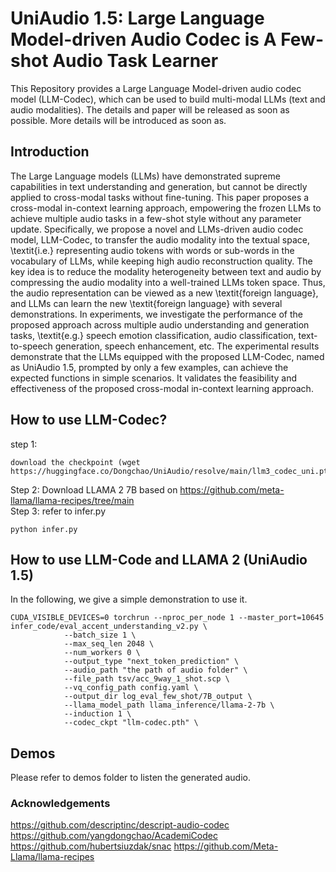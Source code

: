 # UniAudio 1.5: Large Language Model-driven Audio Codec is A Few-shot Audio Task Learner
This Repository provides a Large Language Model-driven audio codec model (LLM-Codec), which can be used to build multi-modal LLMs (text and audio modalities). The details and paper will be released as soon as possible.
More details will be introduced as soon as.

## Introduction
The Large Language models (LLMs) have demonstrated supreme capabilities in text understanding and generation, but cannot be directly applied to cross-modal tasks without fine-tuning. This paper proposes a cross-modal in-context learning approach, empowering the frozen LLMs to achieve multiple audio tasks in a few-shot style without any parameter update. Specifically, we propose a novel and LLMs-driven audio codec model, LLM-Codec, to transfer the audio modality into the textual space, \textit{i.e.} representing audio tokens with words or sub-words in the vocabulary of LLMs, while keeping high audio reconstruction quality. The key idea is to reduce the modality heterogeneity between text and audio by compressing the audio modality into a well-trained LLMs token space. Thus, the audio representation can be viewed as a new \textit{foreign language}, and LLMs can learn the new \textit{foreign language} with several demonstrations. In experiments, we investigate the performance of the proposed approach across multiple audio understanding and generation tasks, \textit{e.g.} speech emotion classification, audio classification, text-to-speech generation, speech enhancement, etc. The experimental results demonstrate that the LLMs equipped with the proposed LLM-Codec, named as UniAudio 1.5, prompted by only a few examples, can achieve the expected functions in simple scenarios. It validates the feasibility and effectiveness of the proposed cross-modal in-context learning approach. 

<!-- ![The overview of UniAudio](fig/llama_code.png) -->


## How to use LLM-Codec?
step 1:
```
download the checkpoint (wget https://huggingface.co/Dongchao/UniAudio/resolve/main/llm3_codec_uni.pth)
```
Step 2: Download LLAMA 2 7B based on https://github.com/meta-llama/llama-recipes/tree/main <br>
Step 3: refer to infer.py
```
python infer.py
```

## How to use LLM-Code and LLAMA 2 (UniAudio 1.5)
In the following, we give a simple demonstration to use it.
```
CUDA_VISIBLE_DEVICES=0 torchrun --nproc_per_node 1 --master_port=10645 infer_code/eval_accent_understanding_v2.py \
            --batch_size 1 \
            --max_seq_len 2048 \
            --num_workers 0 \
            --output_type "next_token_prediction" \
            --audio_path "the path of audio folder" \
            --file_path tsv/acc_9way_1_shot.scp \
            --vq_config_path config.yaml \
            --output_dir log_eval_few_shot/7B_output \
            --llama_model_path llama_inference/llama-2-7b \
            --induction 1 \
            --codec_ckpt "llm-codec.pth" \

```

## Demos
Please refer to demos folder to listen the generated audio.


### Acknowledgements
https://github.com/descriptinc/descript-audio-codec 
https://github.com/yangdongchao/AcademiCodec
https://github.com/hubertsiuzdak/snac
https://github.com/Meta-Llama/llama-recipes

